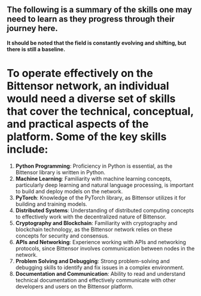 ## The following is a summary of the skills one may need to learn as they progress through their journey here. 
**It should be noted that the field is constantly evolving and shifting, but there is still a baseline.**

# To operate effectively on the Bittensor network, an individual would need a diverse set of skills that cover the technical, conceptual, and practical aspects of the platform. Some of the key skills include:

1. **Python Programming**: Proficiency in Python is essential, as the Bittensor library is written in Python.
2. **Machine Learning**: Familiarity with machine learning concepts, particularly deep learning and natural language processing, is important to build and deploy models on the network.
3. **PyTorch**: Knowledge of the PyTorch library, as Bittensor utilizes it for building and training models.
4. **Distributed Systems**: Understanding of distributed computing concepts to effectively work with the decentralized nature of Bittensor.
5. **Cryptography and Blockchain**: Familiarity with cryptography and blockchain technology, as the Bittensor network relies on these concepts for security and consensus.
6. **APIs and Networking**: Experience working with APIs and networking protocols, since Bittensor involves communication between nodes in the network.
7. **Problem Solving and Debugging**: Strong problem-solving and debugging skills to identify and fix issues in a complex environment.
8. **Documentation and Communication**: Ability to read and understand technical documentation and effectively communicate with other developers and users on the Bittensor platform.
